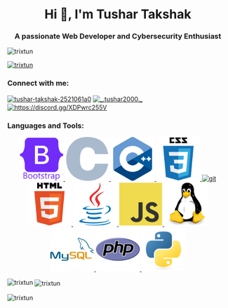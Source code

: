 <h1 align="center">Hi 👋, I'm Tushar Takshak</h1>
<h3 align="center">A passionate Web Developer and Cybersecurity Enthusiast</h3>

<p align="left"> <img src="https://komarev.com/ghpvc/?username=trixtun&label=Profile%20views&color=0e75b6&style=flat" alt="trixtun" /> </p>

<p align="left"> <a href="https://github.com/ryo-ma/github-profile-trophy"><img src="https://github-profile-trophy.vercel.app/?username=trixtun" alt="trixtun" /></a> </p>

<h3 align="left">Connect with me:</h3>
<p align="left">
<a href="https://linkedin.com/in/tushar-takshak-2521061a0" target="blank"><img align="center" src="https://www.mhe-sme.org/wp-content/uploads/2017/12/linkedin-icon.png" alt="tushar-takshak-2521061a0" height="60" width="60" /></a>
<a href="https://instagram.com/_.tushar2000._" target="blank"><img align="center" src="https://assets.stickpng.com/images/580b57fcd9996e24bc43c521.png" alt="_.tushar2000._" height="60" width="60" /></a>
<a href="https://discord.gg/https://discord.gg/XDPwrc255V" target="blank"><img align="center" src="https://cdn3.iconfinder.com/data/icons/popular-services-brands-vol-2/512/discord-512.png" alt="https://discord.gg/XDPwrc255V" height="60" width="60" /></a>
</p>

<h3 align="left">Languages and Tools:</h3>
<p align="center"> <a href="https://getbootstrap.com" target="_blank"> <img src="https://raw.githubusercontent.com/devicons/devicon/master/icons/bootstrap/bootstrap-plain-wordmark.svg" alt="bootstrap" width="100" height="100"/> </a> <a href="https://www.cprogramming.com/" target="_blank"> <img src="https://raw.githubusercontent.com/devicons/devicon/master/icons/c/c-original.svg" alt="c" width="100" height="100"/> </a> <a href="https://www.w3schools.com/cpp/" target="_blank"> <img src="https://raw.githubusercontent.com/devicons/devicon/master/icons/cplusplus/cplusplus-original.svg" alt="cplusplus" width="100" height="100"/> </a> <a href="https://www.w3schools.com/css/" target="_blank"> <img src="https://raw.githubusercontent.com/devicons/devicon/master/icons/css3/css3-original-wordmark.svg" alt="css3" width="100" height="100"/> </a> <a href="https://git-scm.com/" target="_blank"> <img src="https://www.vectorlogo.zone/logos/git-scm/git-scm-icon.svg" alt="git" width="100" height="100"/> </a> <a href="https://www.w3.org/html/" target="_blank"> <img src="https://raw.githubusercontent.com/devicons/devicon/master/icons/html5/html5-original-wordmark.svg" alt="html5" width="100" height="100"/> </a> <a href="https://www.java.com" target="_blank"> <img src="https://raw.githubusercontent.com/devicons/devicon/master/icons/java/java-original.svg" alt="java" width="100" height="100"/> </a> <a href="https://developer.mozilla.org/en-US/docs/Web/JavaScript" target="_blank"> <img src="https://raw.githubusercontent.com/devicons/devicon/master/icons/javascript/javascript-original.svg" alt="javascript" width="100" height="100"/> </a> <a href="https://www.linux.org/" target="_blank"> <img src="https://raw.githubusercontent.com/devicons/devicon/master/icons/linux/linux-original.svg" alt="linux" width="100" height="100"/> </a> <a href="https://www.mysql.com/" target="_blank"> <img src="https://raw.githubusercontent.com/devicons/devicon/master/icons/mysql/mysql-original-wordmark.svg" alt="mysql" width="100" height="100"/> </a> <a href="https://www.php.net" target="_blank"> <img src="https://raw.githubusercontent.com/devicons/devicon/master/icons/php/php-original.svg" alt="php" width="100" height="100"/> </a> <a href="https://www.python.org" target="_blank"> <img src="https://raw.githubusercontent.com/devicons/devicon/master/icons/python/python-original.svg" alt="python" width="100" height="100"/> </a> </p>

<p><img align="left" src="https://github-readme-stats.vercel.app/api/top-langs?username=trixtun&show_icons=true&locale=en&layout=compact" alt="trixtun" /></p>

<p>&nbsp;<img align="center" src="https://github-readme-stats.vercel.app/api?username=trixtun&show_icons=true&locale=en" alt="trixtun" /></p>

<p><img align="center" src="https://github-readme-streak-stats.herokuapp.com/?user=trixtun&" alt="trixtun" /></p>
